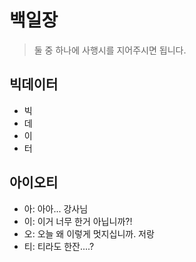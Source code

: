 # 백일장

> 둘 중 하나에 사행시를 지어주시면 됩니다.

## 빅데이터

* 빅
* 데
* 이
* 터

## 아이오티

* 아: 아아... 강사님
* 이: 이거 너무 한거 아닙니까?!
* 오: 오늘 왜 이렇게 멋지십니까. 저랑 
* 티: 티라도 한잔....?